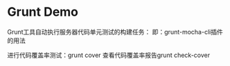 # Grunt Demo

Grunt工具自动执行服务器代码单元测试的构建任务：
即：grunt-mocha-cli插件的用法

进行代码覆盖率测试：grunt cover
查看代码覆盖率报告grunt check-cover
